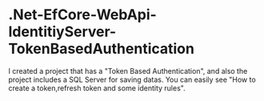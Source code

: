 # .Net-EfCore-WebApi-IdentitiyServer-TokenBasedAuthentication
I created a project that has a "Token Based Authentication", and also the project includes a SQL Server for saving datas.  You can easily see "How to create a token,refresh token and some identity rules".
